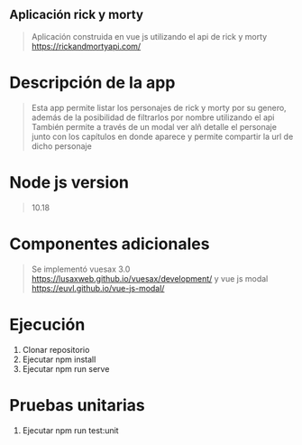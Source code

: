 ## Aplicación rick y morty
> Aplicación construida en vue js utilizando el api de rick y morty https://rickandmortyapi.com/

# Descripción de la app
> Esta app permite listar los personajes de rick y morty por su genero, además de la posibilidad de filtrarlos por nombre utilizando el api
> También permite a través de un modal ver alñ detalle el personaje junto con los capítulos en donde aparece y permite compartir la url de dicho personaje

# Node js version 
> 10.18

# Componentes adicionales
> Se implementó vuesax 3.0 https://lusaxweb.github.io/vuesax/development/ y vue js modal https://euvl.github.io/vue-js-modal/

# Ejecución
1. Clonar repositorio
2. Ejecutar npm install
3. Ejecutar npm run serve

# Pruebas unitarias
1. Ejecutar npm run test:unit
